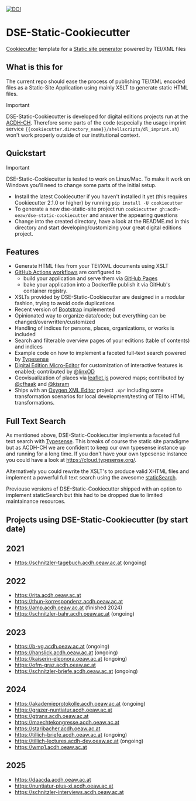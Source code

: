 [![DOI](https://zenodo.org/badge/DOI/10.5281/zenodo.14260530.svg)](https://doi.org/10.5281/zenodo.14260530)


# DSE-Static-Cookiecutter

[Cookiecutter](https://github.com/cookiecutter/cookiecutter) template for a [Static site generator](https://en.wikipedia.org/wiki/Static_site_generator) powered by TEI/XML files

## What is this for

The current repo should ease the process of publishing TEI/XML encoded files as a Static-Site Application using mainly XSLT to generate static HTML files.

> [!IMPORTANT]  
> DSE-Static-Cookiecutter is developed for digital editions projects run at the [ACDH-CH](https://www.oeaw.ac.at/acdh/acdh-ch-home). Therefore some parts of the code (especially the usage imprint service `{{cookiecutter.directory_name}}/shellscripts/dl_imprint.sh`) won't work properly outside of our institutional context.

## Quickstart

> [!IMPORTANT]  
> DSE-Static-Cookiecutter is tested to work on Linux/Mac. To make it work on Windows you'll need to change some parts of the initial setup.

* Install the latest Cookiecutter if you haven't installed it yet (this requires Cookiecutter 2.1.0 or higher) by running `pip install -U cookiecutter`
* To generate a new dse-static-site project run `cookiecutter gh:acdh-oeaw/dse-static-cookiecutter` and answer the appearing questions
* Change into the created directory, have a look at the README.md in this directory and start developing/customizing your great digital editions project.

## Features
* Generate HTML files from your TEI/XML documents using XSLT
* [GitHub Actions workflows](https://docs.github.com/en/actions/using-workflows) are configured to
  * build your application and serve them via [GitHub Pages](https://pages.github.com/)
  * bake your application into a Dockerfile publish it via GitHub's container registry.
* XSLTs provided by DSE-Static-Cookiecutter are designed in a modular fashion, trying to avoid code duplications
* Recent version of [Bootstrap](https://getbootstrap.com/) implemented
* Opinionated way to organize data/code; but everything can be changed/overwritten/customized
* Handling of indices for persons, places, organizations, or works is included
* Search and filterable overview pages of your editions (table of contents) and indices
* Example code on how to implement a faceted full-text search powered by [Typesense](https://typesense.org/)
* [Digital Edition Micro-Editor](https://github.com/acdh-oeaw/de-micro-editor) for customization of interactive features is enabled; contributed by [@linxOD](https://github.com/linxOD)
* Geovisualization of places via [leaflet.js](https://leafletjs.com/) powered maps; contributed by [@cfhaak](https://github.com/cfhaak) and [@kisram](https://github.com/kisram)
* Ships with an [Oxygen XML Editor](https://www.oxygenxml.com/) project `.xpr` including some transformation scenarios for local development/testing of TEI to HTML transformations.

## Full Text Search
As mentioned above, DSE-Static-Cookiecutter implements a faceted full text search with [Typesense](https://typesense.org/). This breaks of course the static site paradigme but as ACDH-CH we are confident to keep our own typesense instance up and running for a long time. If you don't have your own typesense instance you could have a look at https://cloud.typesense.org/. 

Alternatively you could rewrite the XSLT's to produce valid XHTML files and implement a powerful full text search using the awesome [staticSearch](https://github.com/projectEndings/staticSearch).

Previouse versions of DSE-Static-Cookiecutter shipped with an option to implement staticSearch but this had to be dropped due to limited maintainance resources.


## Projects using DSE-Static-Cookiecutter (by start date)

## 2021
* https://schnitzler-tagebuch.acdh.oeaw.ac.at (ongoing)

## 2022
* https://rita.acdh.oeaw.ac.at
* https://thun-korrespondenz.acdh.oeaw.ac.at
* https://amp.acdh.oeaw.ac.at (finished 2024)
* https://schnitzler-bahr.acdh.oeaw.ac.at (ongoing)

## 2023
* https://b-vg.acdh.oeaw.ac.at (ongoing)
* https://hanslick.acdh.oeaw.ac.at (ongoing)
* https://kaiserin-eleonora.oeaw.ac.at (ongoing)
* https://ofm-graz.acdh.oeaw.ac.at
* https://schnitzler-briefe.acdh.oeaw.ac.at (ongoing)

## 2024
* https://akademieprotokolle.acdh.oeaw.ac.at (ongoing)
* https://grazer-nuntiatur.acdh.oeaw.ac.at
* https://gtrans.acdh.oeaw.ac.at
* https://maechtekongresse.acdh.oeaw.ac.at
* https://staribacher.acdh.oeaw.ac.at
* https://tillich-briefe.acdh.oeaw.ac.at (ongoing)
* https://tillich-lectures.acdh-dev.oeaw.ac.at (ongoing)
* https://wmp1.acdh.oeaw.ac.at

## 2025
* https://daacda.acdh.oeaw.ac.at
* https://nuntiatur-pius-xi.acdh.oeaw.ac.at
* https://schnitzler-interviews.acdh.oeaw.ac.at 


